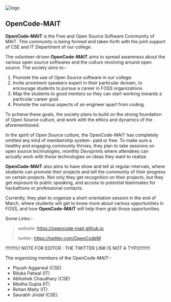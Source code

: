 ![logo](https://opencode-mait.github.io/assets/Logo/logo.jpg)

## OpenCode-MAIT

**OpenCode-MAIT** is the Free and Open Source Software Community of MAIT. This community is being formed and taken forth with the joint support of CSE and IT 
Department of our college.

The volunteer-driven **OpenCode-MAIT** aims to spread awareness about the various open source softwares and the culture revolving around open source. The society 
aims 
to:-
1. Promote the use of Open Source software in our college.
2. Invite prominent speakers expert in their particular domain, to encourage students to pursue a career in FOSS organizations.
3. Map the students to good mentors so they can start working towards a particular career goal.
4. Promote the various aspects of an engineer apart from coding.

To achieve these goals, the society plans to build on the strong foundation of Open Source culture, and work with the ethics and dynamics of the aforementioned.

In the spirit of Open Source culture, the OpenCode-MAIT has completely omitted any kind of membership  system- paid or free. To make sure a healthy and engaging 
community thrives,  they plan to take sessions on open source technologies, monthly Devsprints where attendees can actually work with those technologies on ideas 
they want to realize.

 **OpenCode-MAIT** also aims to have show and tell at regular intervals, where students can promote their projects and tell the community of 
their progress on certain projects. Not only they get recognition on their projects, but they get exposure to public speaking, and access to potential teammates 
for hackathons or professional contacts.

Currently, they plan to organize a short orientation session in the end of March, where students will get to know more about various opportunities in FOSS, and 
how **OpenCode-MAIT** will help them grab those opportunities.

Some Links:-
>website: https://opencode-mait.github.io
>
>twitter: https://twitter.com/OpenCodeM








!!!!!!!!!// NOTE FOR EDITOR : THE TWITTER LINK IS NOT A TYPO!!!!!!!!













The organizing members of the OpenCode-MAIT:-

- Piyush Aggarwal (CSE)
- Rituka Patwal (IT)
- Abhishek Chaudhary (CSE)
- Medha Gupta (IT)
- Rohan Maity (IT)
- Saurabh Jindal (CSE).  


